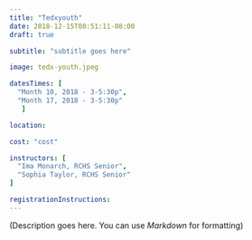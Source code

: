 ```yaml
---
title: "Tedxyouth"
date: 2018-12-15T08:51:11-08:00
draft: true

subtitle: "subtitle goes here"

image: tedx-youth.jpeg

datesTimes: [ 
  "Month 10, 2018 - 3-5:30p",
  "Month 17, 2018 - 3-5:30p"
   ]

location:

cost: "cost"

instructors: [
  "Ima Monarch, RCHS Senior",
  "Sophia Taylor, RCHS Senior"
]

registrationInstructions:
---
```


(Description goes here. You can use *Markdown* for formatting)
